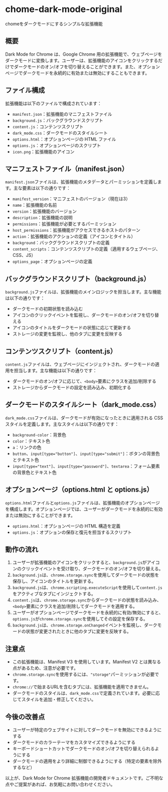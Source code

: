 # chome-dark-mode-original
chomeをダークモードにするシンプルな拡張機能
## 概要

Dark Mode for Chrome は、Google Chrome 用の拡張機能で、ウェブページをダークモードに変換します。ユーザーは、拡張機能のアイコンをクリックするだけでダークモードのオン/オフを切り替えることができます。また、オプションページでダークモードを永続的に有効または無効にすることもできます。

## ファイル構成

拡張機能は以下のファイルで構成されています：

- `manifest.json`：拡張機能のマニフェストファイル
- `background.js`：バックグラウンドスクリプト
- `content.js`：コンテンツスクリプト
- `dark_mode.css`：ダークモードのスタイルシート
- `options.html`：オプションページの HTML ファイル
- `options.js`：オプションページのスクリプト
- `icon.png`：拡張機能のアイコン

## マニフェストファイル（manifest.json）

`manifest.json`ファイルは、拡張機能のメタデータとパーミッションを定義します。主な要素は以下の通りです：

- `manifest_version`：マニフェストのバージョン（現在は3）
- `name`：拡張機能の名前
- `version`：拡張機能のバージョン
- `description`：拡張機能の説明
- `permissions`：拡張機能が必要とするパーミッション
- `host_permissions`：拡張機能がアクセスできるホストのパターン
- `action`：拡張機能のアクションの定義（アイコンとタイトル）
- `background`：バックグラウンドスクリプトの定義
- `content_scripts`：コンテンツスクリプトの定義（適用するウェブページ、CSS、JS）
- `options_page`：オプションページの定義

## バックグラウンドスクリプト（background.js）

`background.js`ファイルは、拡張機能のメインロジックを担当します。主な機能は以下の通りです：

- ダークモードの初期状態を読み込む
- アイコンのクリックイベントを監視し、ダークモードのオン/オフを切り替える
- アイコンのタイトルをダークモードの状態に応じて更新する
- ストレージの変更を監視し、他のタブに変更を反映する

## コンテンツスクリプト（content.js）

`content.js`ファイルは、ウェブページにインジェクトされ、ダークモードの適用を担当します。主な機能は以下の通りです：

- ダークモードのオン/オフに応じて、`<body>`要素にクラスを追加/削除する
- ストレージからダークモードの設定を読み込み、初期化する

## ダークモードのスタイルシート（dark_mode.css）

`dark_mode.css`ファイルは、ダークモードが有効になったときに適用される CSS スタイルを定義します。主なスタイルは以下の通りです：

- `background-color`：背景色
- `color`：テキスト色
- `a`：リンクの色
- `button`、`input[type="button"]`、`input[type="submit"]`：ボタンの背景色とテキスト色
- `input[type="text"]`、`input[type="password"]`、`textarea`：フォーム要素の背景色とテキスト色

## オプションページ（options.html と options.js）

`options.html`ファイルと`options.js`ファイルは、拡張機能のオプションページを構成します。オプションページでは、ユーザーがダークモードを永続的に有効または無効にすることができます。

- `options.html`：オプションページの HTML 構造を定義
- `options.js`：オプションの保存と復元を担当するスクリプト

## 動作の流れ

1. ユーザーが拡張機能のアイコンをクリックすると、`background.js`がアイコンのクリックイベントを受け取り、ダークモードのオン/オフを切り替える。
2. `background.js`は、`chrome.storage.sync`を使用してダークモードの状態を保存し、アイコンのタイトルを更新する。
3. `background.js`は、`chrome.scripting.executeScript`を使用して`content.js`をアクティブなタブにインジェクトする。
4. `content.js`は、`chrome.storage.sync`からダークモードの状態を読み込み、`<body>`要素にクラスを追加/削除してダークモードを適用する。
5. ユーザーがオプションページでダークモードを永続的に有効/無効にすると、`options.js`が`chrome.storage.sync`を使用してその設定を保存する。
6. `background.js`は、`chrome.storage.onChanged`イベントを監視し、ダークモードの状態が変更されたときに他のタブに変更を反映する。

## 注意点

- この拡張機能は、Manifest V3 を使用しています。Manifest V2 とは異なる点があるため、注意が必要です。
- `chrome.storage.sync`を使用するには、`"storage"`パーミッションが必要です。
- `chrome://`で始まるURLを含むタブには、拡張機能を適用できません。
- ダークモードのスタイルは、`dark_mode.css`で定義されています。必要に応じてスタイルを追加・修正してください。

## 今後の改善点

- ユーザーが特定のウェブサイトに対してダークモードを無効にできるようにする
- ダークモードのカラーテーマをカスタマイズできるようにする
- キーボードショートカットでダークモードのオン/オフを切り替えられるようにする
- ダークモードの適用をより詳細に制御できるようにする（特定の要素を除外するなど）

以上が、Dark Mode for Chrome 拡張機能の開発者ドキュメントです。ご不明な点やご提案があれば、お気軽にお問い合わせください。